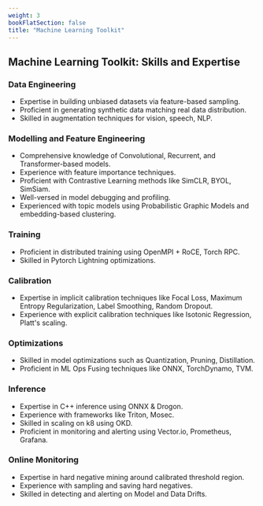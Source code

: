 ```yaml
---
weight: 3
bookFlatSection: false
title: "Machine Learning Toolkit"
---
```


## **Machine Learning Toolkit: Skills and Expertise**

### **Data Engineering**
* Expertise in building unbiased datasets via feature-based sampling.
* Proficient in generating synthetic data matching real data distribution.
* Skilled in augmentation techniques for vision, speech, NLP.

### **Modelling and Feature Engineering**
* Comprehensive knowledge of Convolutional, Recurrent, and Transformer-based models.
* Experience with feature importance techniques.
* Proficient with Contrastive Learning methods like SimCLR, BYOL, SimSiam.
* Well-versed in model debugging and profiling.
* Experienced with topic models using Probabilistic Graphic Models and embedding-based clustering.

### **Training**
* Proficient in distributed training using OpenMPI + RoCE, Torch RPC.
* Skilled in Pytorch Lightning optimizations.

### **Calibration**
* Expertise in implicit calibration techniques like Focal Loss, Maximum Entropy Regularization, Label Smoothing, Random Dropout.
* Experience with explicit calibration techniques like Isotonic Regression, Platt's scaling.

### **Optimizations**
* Skilled in model optimizations such as Quantization, Pruning, Distillation.
* Proficient in ML Ops Fusing techniques like ONNX, TorchDynamo, TVM.

### **Inference**
* Expertise in C++ inference using ONNX & Drogon.
* Experience with frameworks like Triton, Mosec.
* Skilled in scaling on k8 using OKD.
* Proficient in monitoring and alerting using Vector.io, Prometheus, Grafana.

### **Online Monitoring**
* Expertise in hard negative mining around calibrated threshold region.
* Experience with sampling and saving hard negatives.
* Skilled in detecting and alerting on Model and Data Drifts.
